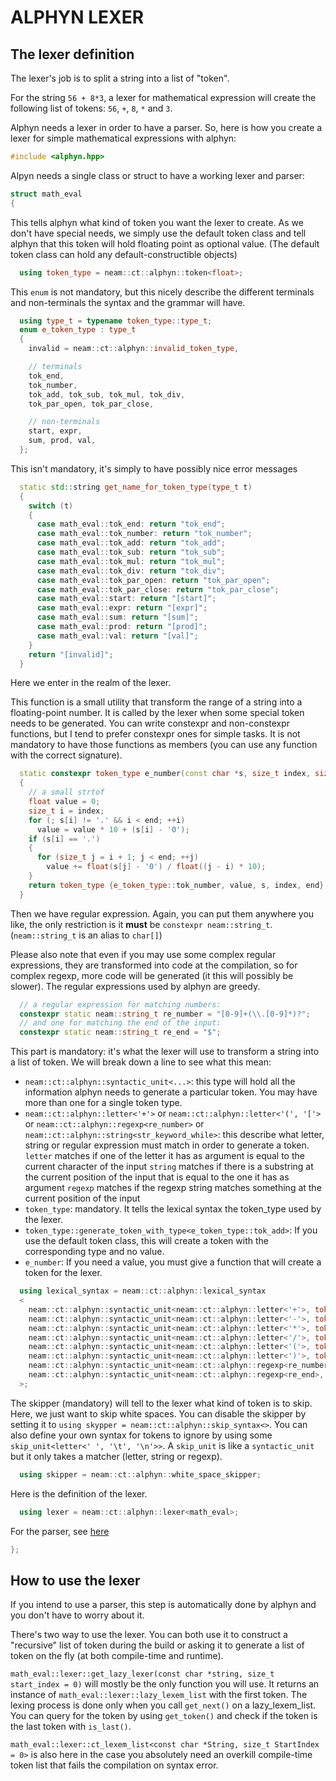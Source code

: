 
# ALPHYN LEXER

## The lexer definition

The lexer's job is to split a string into a list of "token".

For the string `56 + 8*3`, a lexer for mathematical expression will create the following list of tokens: `56`, `+`, `8`, `*` and `3`.

Alphyn needs a lexer in order to have a parser. So, here is how you create a lexer for simple mathematical expressions with alphyn:

```c++
#include <alphyn.hpp>
```

Alpyn needs a single class or struct to have a working lexer and parser:
```c++
struct math_eval
{
```

This tells alphyn what kind of token you want the lexer to create. As we don't have special needs, we simply use the default token class
and tell alphyn that this token will hold floating point as optional value. (The default token class can hold any default-constructible objects)
```c++
  using token_type = neam::ct::alphyn::token<float>;
```

This `enum` is not mandatory, but this nicely describe the different terminals and non-terminals
the syntax and the grammar will have.
```c++
  using type_t = typename token_type::type_t;
  enum e_token_type : type_t
  {
    invalid = neam::ct::alphyn::invalid_token_type,

    // terminals
    tok_end,
    tok_number,
    tok_add, tok_sub, tok_mul, tok_div,
    tok_par_open, tok_par_close,

    // non-terminals
    start, expr,
    sum, prod, val,
  };
```

This isn't mandatory, it's simply to have possibly nice error messages
```c++
  static std::string get_name_for_token_type(type_t t)
  {
    switch (t)
    {
      case math_eval::tok_end: return "tok_end";
      case math_eval::tok_number: return "tok_number";
      case math_eval::tok_add: return "tok_add";
      case math_eval::tok_sub: return "tok_sub";
      case math_eval::tok_mul: return "tok_mul";
      case math_eval::tok_div: return "tok_div";
      case math_eval::tok_par_open: return "tok_par_open";
      case math_eval::tok_par_close: return "tok_par_close";
      case math_eval::start: return "[start]";
      case math_eval::expr: return "[expr]";
      case math_eval::sum: return "[sum]";
      case math_eval::prod: return "[prod]";
      case math_eval::val: return "[val]";
    }
    return "[invalid]";
  }
```

Here we enter in the realm of the lexer.

This function is a small utility that transform the range of a string into a floating-point number.
It is called by the lexer when some special token needs to be generated.
You can write constexpr and non-constexpr functions, but I tend to prefer constexpr ones for simple tasks.
It is not mandatory to have those functions as members (you can use any function with the correct signature).
```c++
  static constexpr token_type e_number(const char *s, size_t index, size_t end)
  {
    // a small strtof
    float value = 0;
    size_t i = index;
    for (; s[i] != '.' && i < end; ++i)
      value = value * 10 + (s[i] - '0');
    if (s[i] == '.')
    {
      for (size_t j = i + 1; j < end; ++j)
        value += float(s[j] - '0') / float((j - i) * 10);
    }
    return token_type {e_token_type::tok_number, value, s, index, end};
  }
```

Then we have regular expression. Again, you can put them anywhere you like, the only restriction is
it **must** be `constexpr neam::string_t`. (`neam::string_t` is an alias to `char[]`)

Please also note that even if you may use some complex regular expressions, they are transformed into code
at the compilation, so for complex regexp, more code will be generated (it this will possibly be slower).
The regular expressions used by alphyn are greedy.
```c++
  // a regular expression for matching numbers:
  constexpr static neam::string_t re_number = "[0-9]+(\\.[0-9]*)?";
  // and one for matching the end of the input:
  constexpr static neam::string_t re_end = "$";
```

This part is mandatory: it's what the lexer will use to transform a string into a list of token.
We will break down a line to see what this mean:
 - `neam::ct::alphyn::syntactic_unit<...>`: this type will hold all the information alphyn needs to generate a particular token.
   You may have more than one for a single token type.
 - `neam::ct::alphyn::letter<'+'>` or `neam::ct::alphyn::letter<'(', '['>`
   or `neam::ct::alphyn::regexp<re_number>` or `neam::ct::alphyn::string<str_keyword_while>`:
   this describe what letter, string or regular expression must match in order to generate a token.
   `letter` matches if one of the letter it has as argument is equal to the current character of the input
   `string` matches if there is a substring at the current position of the input that is equal to the one it has as argument
   `regexp` matches if the regexp string matches something at the current position of the input
 - `token_type`: mandatory. It tells the lexical syntax the token_type used by the lexer.
 - `token_type::generate_token_with_type<e_token_type::tok_add>`: If you use the default token class,
   this will create a token with the corresponding type and no value.
 - `e_number`: If you need a value, you must give a function that will create a token for the lexer.
```c++
  using lexical_syntax = neam::ct::alphyn::lexical_syntax
  <
    neam::ct::alphyn::syntactic_unit<neam::ct::alphyn::letter<'+'>, token_type, token_type::generate_token_with_type<e_token_type::tok_add>>,
    neam::ct::alphyn::syntactic_unit<neam::ct::alphyn::letter<'-'>, token_type, token_type::generate_token_with_type<e_token_type::tok_sub>>,
    neam::ct::alphyn::syntactic_unit<neam::ct::alphyn::letter<'*'>, token_type, token_type::generate_token_with_type<e_token_type::tok_mul>>,
    neam::ct::alphyn::syntactic_unit<neam::ct::alphyn::letter<'/'>, token_type, token_type::generate_token_with_type<e_token_type::tok_div>>,
    neam::ct::alphyn::syntactic_unit<neam::ct::alphyn::letter<'('>, token_type, token_type::generate_token_with_type<e_token_type::tok_par_open>>,
    neam::ct::alphyn::syntactic_unit<neam::ct::alphyn::letter<')'>, token_type, token_type::generate_token_with_type<e_token_type::tok_par_close>>,
    neam::ct::alphyn::syntactic_unit<neam::ct::alphyn::regexp<re_number>, token_type, e_number>,
    neam::ct::alphyn::syntactic_unit<neam::ct::alphyn::regexp<re_end>, token_type, token_type::generate_token_with_type<e_token_type::tok_end>>
  >;
```

The skipper (mandatory) will tell to the lexer what kind of token is to skip.
Here, we just want to skip white spaces. You can disable the skipper by setting it to
`using skypper = neam::ct::alphyn::skip_syntax<>`. You can also define your own syntax
for tokens to ignore by using some `skip_unit<letter<' ', '\t', '\n'>>`.
A `skip_unit` is like a `syntactic_unit` but it only takes a matcher (letter, string or regexp).
```c++
  using skipper = neam::ct::alphyn::white_space_skipper;
```

Here is the definition of the lexer.
```c++
  using lexer = neam::ct::alphyn::lexer<math_eval>;
```

For the parser, see [here](parser.md)

```c++
};
```

## How to use the lexer

If you intend to use a parser, this step is automatically done by alphyn and you don't have to worry about it.

There's two way to use the lexer. You can both use it to construct a "recursive" list of token during the build
or asking it to generate a list of token on the fly (at both compile-time and runtime).

`math_eval::lexer::get_lazy_lexer(const char *string, size_t start_index = 0)` will mostly be the only function you will use.
It returns an instance of `math_eval::lexer::lazy_lexem_list` with the first token.
The lexing process is done only when you call `get_next()` on a lazy_lexem_list.
You can query for the token by using `get_token()` and check if the token is the last token with `is_last()`.

`math_eval::lexer::ct_lexem_list<const char *String, size_t StartIndex = 0>` is also here in the case you absolutely need
an overkill compile-time token list that fails the compilation on syntax error.
